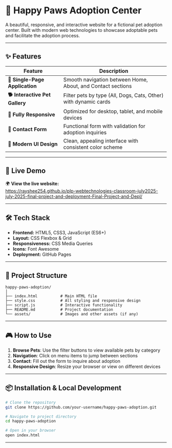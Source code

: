 # 🐾 Happy Paws Adoption Center

A beautiful, responsive, and interactive website for a fictional pet adoption center. Built with modern web technologies to showcase adoptable pets and facilitate the adoption process.

---

## ✨ Features

| Feature | Description |
|---------|-------------|
| **🎯 Single-Page Application** | Smooth navigation between Home, About, and Contact sections |
| **🐕 Interactive Pet Gallery** | Filter pets by type (All, Dogs, Cats, Other) with dynamic cards |
| **📱 Fully Responsive** | Optimized for desktop, tablet, and mobile devices |
| **📝 Contact Form** | Functional form with validation for adoption inquiries |
| **🎨 Modern UI Design** | Clean, appealing interface with consistent color scheme |

---

## 🚀 Live Demo

🌍 **View the live website:**  
https://rayshee254.github.io/plp-webtechnologies-classroom-july2025-july-2025-final-project-and-deployment-Final-Project-and-Depl/



---

## 🛠️ Tech Stack

- **Frontend:** HTML5, CSS3, JavaScript (ES6+)
- **Layout:** CSS Flexbox & Grid
- **Responsiveness:** CSS Media Queries
- **Icons:** Font Awesome
- **Deployment:** GitHub Pages

---

## 📁 Project Structure

```
happy-paws-adoption/
│
├── index.html          # Main HTML file
├── style.css           # All styling and responsive design
├── script.js           # Interactive functionality
├── README.md           # Project documentation
└── assets/             # Images and other assets (if any)
```

---

## 🎮 How to Use

1. **Browse Pets**: Use the filter buttons to view available pets by category
2. **Navigation**: Click on menu items to jump between sections
3. **Contact**: Fill out the form to inquire about adoption
4. **Responsive Design**: Resize your browser or view on different devices

---

## 📦 Installation & Local Development

```bash
# Clone the repository
git clone https://github.com/your-username/happy-paws-adoption.git

# Navigate to project directory
cd happy-paws-adoption

# Open in your browser
open index.html
```

---





